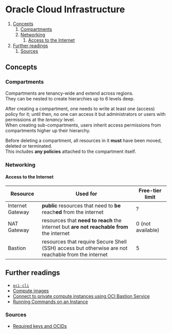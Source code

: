 # Oracle Cloud Infrastructure

1. [Concepts](#concepts)
   1. [Compartments](#compartments)
   1. [Networking](#networking)
      1. [Access to the Internet](#access-to-the-internet)
1. [Further readings](#further-readings)
   1. [Sources](#sources)

## Concepts

### Compartments

Compartments are tenancy-wide and extend across regions.<br/>
They can be nested to create hierarchies up to 6 levels deep.

After creating a compartment, one needs to write at least one (access) policy for it; until then, no one can access it
but administrators or users with permissions at the _tenancy_ level.<br/>
When creating sub-compartments, users inherit access permissions from compartments higher up their hierarchy.

Before deleting a compartment, all resources in it **must** have been moved, deleted or terminated.<br/>
This includes **any policies** attached to the compartment itself.

### Networking

#### Access to the Internet

| Resource         | Used for                                                                                           | Free-tier limit   |
| ---------------- | -------------------------------------------------------------------------------------------------- | ----------------- |
| Internet Gateway | **public** resources that need to **be** reach**ed** from the internet                             | ?                 |
| NAT Gateway      | resources that **need to reach** the internet but **are not reachable from** the internet          | 0 (not available) |
| Bastion          | resources that require Secure Shell (SSH) access but otherwise are not reachable from the internet | 5                 |

## Further readings

- [`oci-cli`][oci-cli]
- [Compute images]
- [Connect to private compute instances using OCI Bastion Service]
- [Running Commands on an Instance]

### Sources

- [Required keys and OCIDs]

<!--
  Reference
  ═╬═Time══
  -->

<!-- In-article sections -->
[oci-cli]: oci-cli.md

<!-- Upstream -->
[compute images]: https://docs.oracle.com/en-us/iaas/images/
[required keys and ocids]: https://docs.oracle.com/en-us/iaas/Content/API/Concepts/apisigningkey.htm

<!-- Others -->
[connect to private compute instances using oci bastion service]: https://medium.com/@harjulthakkar/connect-to-private-compute-instance-using-oci-bastion-service-ca96a3ceea49
[running commands on an instance]: https://docs.public.oneportal.content.oci.oraclecloud.com/en-us/iaas/Content/Compute/Tasks/runningcommands.htm
